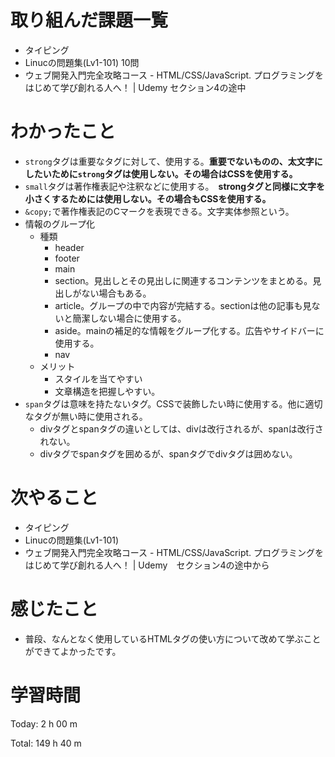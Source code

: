 # 取り組んだ課題一覧
- タイピング
- Linucの問題集(Lv1-101) 10問
- ウェブ開発入門完全攻略コース - HTML/CSS/JavaScript. プログラミングをはじめて学び創れる人へ！ | Udemy セクション4の途中

# わかったこと
- `strong`タグは重要なタグに対して、使用する。**重要でないものの、太文字にしたいために`strong`タグは使用しない。その場合はCSSを使用する。**
- `small`タグは著作権表記や注釈などに使用する。　**strongタグと同様に文字を小さくするためには使用しない。その場合もCSSを使用する。**
- `&copy;`で著作権表記のCマークを表現できる。文字実体参照という。
- 情報のグループ化
  - 種類
    - header
    - footer
    - main
    - section。見出しとその見出しに関連するコンテンツをまとめる。見出しがない場合もある。
    - article。グループの中で内容が完結する。sectionは他の記事も見ないと簡潔しない場合に使用する。
    - aside。mainの補足的な情報をグループ化する。広告やサイドバーに使用する。
    - nav
  - メリット
    - スタイルを当てやすい
    - 文章構造を把握しやすい。
- `span`タグは意味を持たないタグ。CSSで装飾したい時に使用する。他に適切なタグが無い時に使用される。
  - divタグとspanタグの違いとしては、divは改行されるが、spanは改行されない。
  - divタグでspanタグを囲めるが、spanタグでdivタグは囲めない。


# 次やること
- タイピング
- Linucの問題集(Lv1-101)
- ウェブ開発入門完全攻略コース - HTML/CSS/JavaScript. プログラミングをはじめて学び創れる人へ！ | Udemy　セクション4の途中から

# 感じたこと
- 普段、なんとなく使用しているHTMLタグの使い方について改めて学ぶことができてよかったです。

# 学習時間
Today: 2 h 00 m

Total: 149 h 40 m


